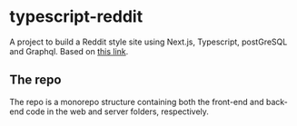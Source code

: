 # typescript-reddit

A project to build a Reddit style site using Next.js, Typescript, postGreSQL and Graphql. Based on [this link](https://youtu.be/I6ypD7qv3Z8).

## The repo

The repo is a monorepo structure containing both the front-end and back-end code in the web and server folders, respectively.
